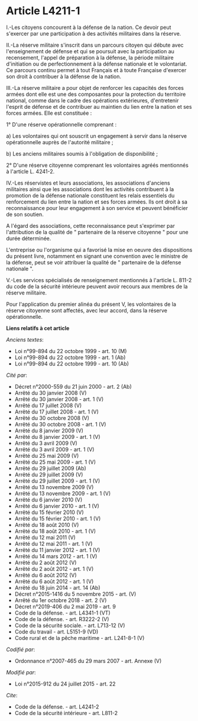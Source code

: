 # Article L4211-1

I.-Les citoyens concourent à la défense de la nation. Ce devoir peut s'exercer par une participation à des activités
militaires dans la réserve. 

II.-La réserve militaire s'inscrit dans un parcours citoyen qui débute avec l'enseignement de défense et qui se poursuit avec
la participation au recensement, l'appel de préparation à la défense, la période militaire d'initiation ou de
perfectionnement à la défense nationale et le volontariat. Ce parcours continu permet à tout Français et à toute Française
d'exercer son droit à contribuer à la défense de la nation. 

III.-La réserve militaire a pour objet de renforcer les capacités des forces armées dont elle est une des composantes pour la
protection du territoire national, comme dans le cadre des opérations extérieures, d'entretenir l'esprit de défense et de
contribuer au maintien du lien entre la nation et ses forces armées. Elle est constituée : 

1° D'une réserve opérationnelle comprenant : 

a) Les volontaires qui ont souscrit un engagement à servir dans la réserve opérationnelle auprès de l'autorité militaire ; 

b) Les anciens militaires soumis à l'obligation de disponibilité ; 

2° D'une réserve citoyenne comprenant les volontaires agréés mentionnés à l'article L. 4241-2. 

IV.-Les réservistes et leurs associations, les associations d'anciens militaires ainsi que les associations dont les
activités contribuent à la promotion de la défense nationale constituent les relais essentiels du renforcement du lien entre
la nation et ses forces armées. Ils ont droit à sa reconnaissance pour leur engagement à son service et peuvent bénéficier de
son soutien. 

A l'égard des associations, cette reconnaissance peut s'exprimer par l'attribution de la qualité de " partenaire de la
réserve citoyenne " pour une durée déterminée. 

L'entreprise ou l'organisme qui a favorisé la mise en oeuvre des dispositions du présent livre, notamment en signant une
convention avec le ministre de la défense, peut se voir attribuer la qualité de " partenaire de la défense nationale ". 

V.-Les services spécialisés de renseignement mentionnés à l'article L. 811-2 du code de la sécurité intérieure peuvent avoir
recours aux membres de la réserve militaire. 

Pour l'application du premier alinéa du présent V, les volontaires de la réserve citoyenne sont affectés, avec leur accord,
dans la réserve opérationnelle.

**Liens relatifs à cet article**

_Anciens textes_:

  - Loi n°99-894 du 22 octobre 1999 - art. 10 (M)
  - Loi n°99-894 du 22 octobre 1999 - art. 1 (Ab)
  - Loi n°99-894 du 22 octobre 1999 - art. 10 (Ab)

_Cité par_:

  - Décret n°2000-559 du 21 juin 2000 - art. 2 (Ab)
  - Arrêté du 30 janvier 2008 (V)
  - Arrêté du 30 janvier 2008 - art. 1 (V)
  - Arrêté du 17 juillet 2008 (V)
  - Arrêté du 17 juillet 2008 - art. 1 (V)
  - Arrêté du 30 octobre 2008 (V)
  - Arrêté du 30 octobre 2008 - art. 1 (V)
  - Arrêté du 8 janvier 2009 (V)
  - Arrêté du 8 janvier 2009 - art. 1 (V)
  - Arrêté du 3 avril 2009 (V)
  - Arrêté du 3 avril 2009 - art. 1 (V)
  - Arrêté du 25 mai 2009 (V)
  - Arrêté du 25 mai 2009 - art. 1 (V)
  - Arrêté du 29 juillet 2009 (Ab)
  - Arrêté du 29 juillet 2009 (V)
  - Arrêté du 29 juillet 2009 - art. 1 (V)
  - Arrêté du 13 novembre 2009 (V)
  - Arrêté du 13 novembre 2009 - art. 1 (V)
  - Arrêté du 6 janvier 2010 (V)
  - Arrêté du 6 janvier 2010 - art. 1 (V)
  - Arrêté du 15 février 2010 (V)
  - Arrêté du 15 février 2010 - art. 1 (V)
  - Arrêté du 18 août 2010 (V)
  - Arrêté du 18 août 2010 - art. 1 (V)
  - Arrêté du 12 mai 2011 (V)
  - Arrêté du 12 mai 2011 - art. 1 (V)
  - Arrêté du 11 janvier 2012 - art. 1 (V)
  - Arrêté du 14 mars 2012 - art. 1 (V)
  - Arrêté du 2 août 2012 (V)
  - Arrêté du 2 août 2012 - art. 1 (V)
  - Arrêté du 6 août 2012 (V)
  - Arrêté du 6 août 2012 - art. 1 (V)
  - Arrêté du 18 juin 2014 - art. 14 (Ab)
  - Décret n°2015-1416 du 5 novembre 2015 - art. (V)
  - Arrêté du 1er octobre 2018 - art. 2 (V)
  - Décret n°2019-406 du 2 mai 2019 - art. 9
  - Code de la défense. - art. L4341-1 (VT)
  - Code de la défense. - art. R3222-2 (V)
  - Code de la sécurité sociale. - art. L713-12 (V)
  - Code du travail - art. L5151-9 (VD)
  - Code rural et de la pêche maritime - art. L241-8-1 (V)

_Codifié par_:

  - Ordonnance n°2007-465 du 29 mars 2007 - art. Annexe (V)

_Modifié par_:

  - Loi n°2015-912 du 24 juillet 2015 - art. 22

_Cite_:

  - Code de la défense. - art. L4241-2
  - Code de la sécurité intérieure - art. L811-2
